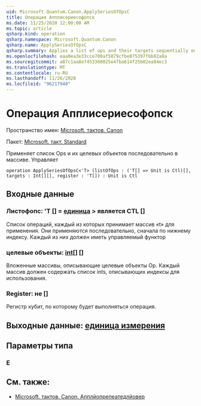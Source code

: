 ```yaml
---
uid: Microsoft.Quantum.Canon.ApplySeriesOfOpsC
title: Операция Апплисериесофопск
ms.date: 11/25/2020 12:00:00 AM
ms.topic: article
qsharp.kind: operation
qsharp.namespace: Microsoft.Quantum.Canon
qsharp.name: ApplySeriesOfOpsC
qsharp.summary: Applies a list of ops and their targets sequentially on an array. (Controlled)
ms.openlocfilehash: eaa0ea3e33cce708af5879cfbe875397fbb82a8a
ms.sourcegitcommit: a87c1aa8e7453360025e47ba614f25b02ea84ec3
ms.translationtype: MT
ms.contentlocale: ru-RU
ms.lasthandoff: 11/26/2020
ms.locfileid: "96217940"
---
```

# <a name="applyseriesofopsc-operation"></a>Операция Апплисериесофопск

Пространство имен: [Microsoft. тактов. Canon](xref:Microsoft.Quantum.Canon)

Пакет: [Microsoft. такт. Standard](https://nuget.org/packages/Microsoft.Quantum.Standard)


Применяет список Ops и их целевых объектов последовательно в массиве. Управляет

```qsharp
operation ApplySeriesOfOpsC<'T> (listOfOps : ('T[] => Unit is Ctl)[], targets : Int[][], register : 'T[]) : Unit is Ctl
```


## <a name="input"></a>Входные данные

### <a name="listofops--t--unit--is-ctl"></a>Листофопс: 'T [] = [единица](xref:microsoft.quantum.lang-ref.unit) > является CTL []

Список операций, каждый из которых принимает массив «t» для применения. Они применяются последовательно, сначала по нижнему индексу.
Каждый из них должен иметь управляемый функтор


### <a name="targets--int"></a>целевые объекты: [int](xref:microsoft.quantum.lang-ref.int)[] []

Вложенные массивы, описывающие целевые объекты Op. Каждый массив должен содержать список ints, описывающих индексы для использования.


### <a name="register--t"></a>Register: не []

Регистр кубит, по которому будет выполняться операция.



## <a name="output--unit"></a>Выходные данные: [единица измерения](xref:microsoft.quantum.lang-ref.unit)



## <a name="type-parameters"></a>Параметры типа

### <a name="t"></a>Е



## <a name="see-also"></a>См. также:

- [Microsoft. тактов. Canon. Апплйопрепеатедлйовер](xref:Microsoft.Quantum.Canon.ApplyOpRepeatedlyOver)